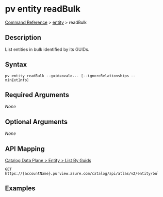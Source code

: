 # pv entity readBulk
[Command Reference](../../../README.md#command-reference) > [entity](./main.md) > readBulk

## Description
List entities in bulk identified by its GUIDs.

## Syntax
```
pv entity readBulk --guid=<val>... [--ignoreRelationships --minExtInfo]
```

## Required Arguments
*None*

## Optional Arguments
*None*

## API Mapping
[Catalog Data Plane > Entity > List By Guids](https://docs.microsoft.com/en-us/rest/api/purview/catalogdataplane/entity/list-by-guids)
```
GET https://{accountName}.purview.azure.com/catalog/api/atlas/v2/entity/bulk
```

## Examples
```powershell

```